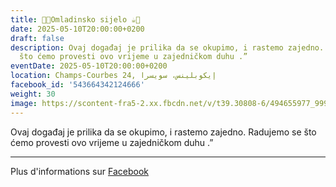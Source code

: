 ```yaml
---
title: 🍫🍪Omladinsko sijelo ☕️🍩
date: 2025-05-10T20:00:00+0200
draft: false
description: Ovaj događaj je prilika da se okupimo, i rastemo zajedno. Radujemo se
  što ćemo provesti ovo vrijeme u zajedničkom duhu .”
eventDate: 2025-05-10T20:00:00+0200
location: Champs-Courbes 24, ‏إيكوبلينس‏، ‏سويسرا‏
facebook_id: '543664342124666'
weight: 30
image: https://scontent-fra5-2.xx.fbcdn.net/v/t39.30808-6/494655977_999846225609310_4487878895912218163_n.jpg?_nc_cat=107&ccb=1-7&_nc_sid=9e60e4&_nc_ohc=wJDCWUoTeXgQ7kNvwE6HArF&_nc_oc=AdntRdlH7ATIflvlwy2PGJdI5-4Ve4e9uh2EGT06jGAI-yfOuOy85fGzpwinhoENw-k&_nc_zt=23&_nc_ht=scontent-fra5-2.xx&edm=ABTKTjYEAAAA&_nc_gid=vmtT_NMK9BCtzZtpVyBUbw&_nc_tpa=Q5bMBQGs3Xb_8xRYtcyOHGSphMWuq202Zqly1D4juiMi4m2uOttG8uZUYiLCZrnuLpWuGbdJ9293RDm01Q&oh=00_Aff1Xyd03elf0F6zj5WppvG2MbKOfLLPwVr2LeDV9PAawg&oe=69074B18
---
```


Ovaj događaj je prilika da se okupimo, i rastemo zajedno. Radujemo se što ćemo provesti ovo vrijeme u zajedničkom duhu .”

---

Plus d'informations sur [Facebook](https://facebook.com/events/543664342124666)